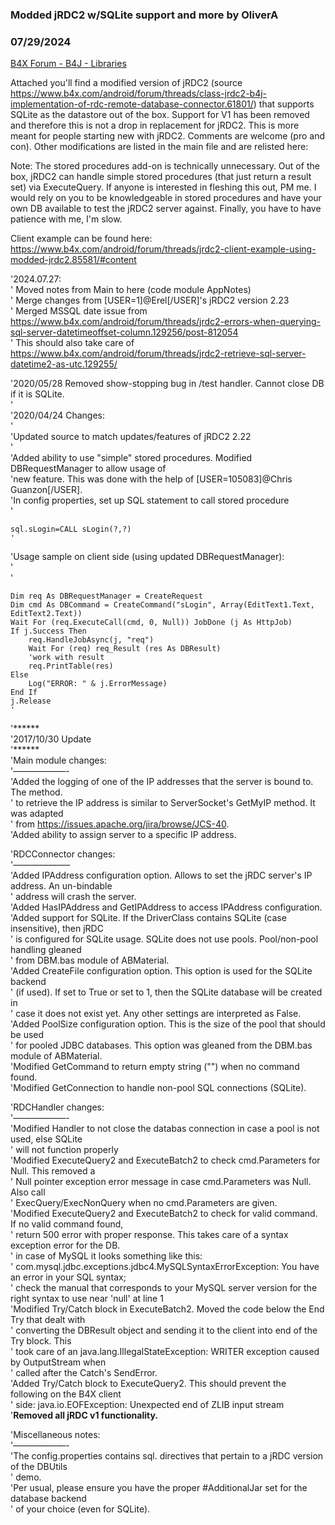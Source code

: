 ### Modded jRDC2 w/SQLite support and more by OliverA
### 07/29/2024
[B4X Forum - B4J - Libraries](https://www.b4x.com/android/forum/threads/85578/)

Attached you'll find a modified version of jRDC2 (source <https://www.b4x.com/android/forum/threads/class-jrdc2-b4j-implementation-of-rdc-remote-database-connector.61801/>) that supports SQLite as the datastore out of the box. Support for V1 has been removed and therefore this is not a drop in replacement for jRDC2. This is more meant for people starting new with jRDC2. Comments are welcome (pro and con). Other modifications are listed in the main file and are relisted here:  
  
Note: The stored procedures add-on is technically unnecessary. Out of the box, jRDC2 can handle simple stored procedures (that just return a result set) via ExecuteQuery. If anyone is interested in fleshing this out, PM me. I would rely on you to be knowledgeable in stored procedures and have your own DB available to test the jRDC2 server against. Finally, you have to have patience with me, I'm slow.  
  
Client example can be found here: <https://www.b4x.com/android/forum/threads/jrdc2-client-example-using-modded-jrdc2.85581/#content>  
  
'2024.07.27:  
' Moved notes from Main to here (code module AppNotes)  
' Merge changes from [USER=1]@Erel[/USER]'s jRDC2 version 2.23  
' Merged MSSQL date issue from <https://www.b4x.com/android/forum/threads/jrdc2-errors-when-querying-sql-server-datetimeoffset-column.129256/post-812054>  
' This should also take care of <https://www.b4x.com/android/forum/threads/jrdc2-retrieve-sql-server-datetime2-as-utc.129255/>  
  
'2020/05/28 Removed show-stopping bug in /test handler. Cannot close DB if it is SQLite.  
'  
'2020/04/24 Changes:  
'  
'Updated source to match updates/features of jRDC2 2.22  
'  
'Added ability to use "simple" stored procedures. Modified DBRequestManager to allow usage of  
'new feature. This was done with the help of [USER=105083]@Chris Guanzon[/USER].  
'In config properties, set up SQL statement to call stored procedure  
'

```B4X
sql.sLogin=CALL sLogin(?,?)  
'
```

  
'Usage sample on client side (using updated DBRequestManager):  
'  
'

```B4X
Dim req As DBRequestManager = CreateRequest  
Dim cmd As DBCommand = CreateCommand("sLogin", Array(EditText1.Text, EditText2.Text))  
Wait For (req.ExecuteCall(cmd, 0, Null)) JobDone (j As HttpJob)  
If j.Success Then  
    req.HandleJobAsync(j, "req")  
    Wait For (req) req_Result (res As DBResult)  
    'work with result  
    req.PrintTable(res)  
Else  
    Log("ERROR: " & j.ErrorMessage)  
End If  
j.Release  
'
```

  
  
'\*\*\*\*\*\*  
'2017/10/30 Update  
'\*\*\*\*\*\*  
'Main module changes:  
'——————-  
'Added the logging of one of the IP addresses that the server is bound to. The method.  
' to retrieve the IP address is similar to ServerSocket's GetMyIP method. It was adapted  
' from <https://issues.apache.org/jira/browse/JCS-40>.  
'Added ability to assign server to a specific IP address.  
  
'RDCConnector changes:  
'——————–  
'Added IPAddress configuration option. Allows to set the jRDC server's IP address. An un-bindable  
' address will crash the server.  
'Added HasIPAddress and GetIPAddress to access IPAddress configuration.  
'Added support for SQLite. If the DriverClass contains SQLite (case insensitive), then jRDC  
' is configured for SQLite usage. SQLite does not use pools. Pool/non-pool handling gleaned  
' from DBM.bas module of ABMaterial.  
'Added CreateFile configuration option. This option is used for the SQLite backend  
' (if used). If set to True or set to 1, then the SQLite database will be created in  
' case it does not exist yet. Any other settings are interpreted as False.  
'Added PoolSize configuration option. This is the size of the pool that should be used  
' for pooled JDBC databases. This option was gleaned from the DBM.bas module of ABMaterial.  
'Modified GetCommand to return empty string ("") when no command found.  
'Modified GetConnection to handle non-pool SQL connections (SQLite).  
  
'RDCHandler changes:  
'——————-  
'Modified Handler to not close the databas connection in case a pool is not used, else SQLite  
' will not function properly  
'Modified ExecuteQuery2 and ExecuteBatch2 to check cmd.Parameters for Null. This removed a  
' Null pointer exception error message in case cmd.Parameters was Null. Also call  
' ExecQuery/ExecNonQuery when no cmd.Parameters are given.  
'Modified ExecuteQuery2 and ExecuteBatch2 to check for valid command. If no valid command found,  
' return 500 error with proper response. This takes care of a syntax exception error for the DB.  
' in case of MySQL it looks something like this:  
' com.mysql.jdbc.exceptions.jdbc4.MySQLSyntaxErrorException: You have an error in your SQL syntax;  
' check the manual that corresponds to your MySQL server version for the right syntax to use near 'null' at line 1  
'Modified Try/Catch block in ExecuteBatch2. Moved the code below the End Try that dealt with  
' converting the DBResult object and sending it to the client into end of the Try block. This  
' took care of an java.lang.IllegalStateException: WRITER exception caused by OutputStream when  
' called after the Catch's SendError.  
'Added Try/Catch block to ExecuteQuery2. This should prevent the following on the B4X client  
' side: java.io.EOFException: Unexpected end of ZLIB input stream  
'**Removed all jRDC v1 functionality.**  
  
'Miscellaneous notes:  
'——————-  
'The config.properties contains sql. directives that pertain to a jRDC version of the DBUtils  
' demo.  
'Per usual, please ensure you have the proper #AdditionalJar set for the database backend  
' of your choice (even for SQLite).
